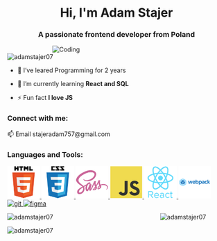 <h1 align="center">Hi, I'm Adam Stajer</h1>
<h3 align="center">A passionate frontend developer from Poland</h3>
<img align="right" alt="Coding" width="400" src="https://camo.githubusercontent.com/cae12fddd9d6982901d82580bdf321d81fb299141098ca1c2d4891870827bf17/68747470733a2f2f6d69726f2e6d656469756d2e636f6d2f6d61782f313336302f302a37513379765349765f7430696f4a2d5a2e676966">
<p align="left"> <img src="https://komarev.com/ghpvc/?username=adamstajer07&label=Profile%20views&color=0e75b6&style=flat" alt="adamstajer07" /> </p>

- 🔭 I’ve leared Programming for 2 years

- 🌱 I’m currently learning **React and SQL**


- ⚡ Fun fact **I love JS**

<h3 align="left">Connect with me:</h3>
 📫 Email stajeradam757@gmail.com
<p align="left">
</p>

<h3 align="left">Languages and Tools:</h3>

<p align="left">
  <a href="https://www.w3.org/html/" target="_blank" rel="noreferrer"> <img src="https://raw.githubusercontent.com/devicons/devicon/master/icons/html5/html5-original-wordmark.svg" alt="html5" width="75" height="75"/> </a>
  <a href="https://www.w3schools.com/css/" target="_blank" rel="noreferrer"> <img src="https://raw.githubusercontent.com/devicons/devicon/master/icons/css3/css3-original-wordmark.svg" alt="css3" width="75" height="75"/> </a>
  <a href="https://sass-lang.com" target="_blank" rel="noreferrer"> <img src="https://raw.githubusercontent.com/devicons/devicon/master/icons/sass/sass-original.svg" alt="sass" width="75" height="75"/> </a> 
  <a href="https://developer.mozilla.org/en-US/docs/Web/JavaScript" target="_blank" rel="noreferrer"> <img src="https://raw.githubusercontent.com/devicons/devicon/master/icons/javascript/javascript-original.svg" alt="javascript" width="75" height="75"/> </a> 
  <a href="https://reactjs.org/" target="_blank" rel="noreferrer"> <img src="https://raw.githubusercontent.com/devicons/devicon/master/icons/react/react-original-wordmark.svg" alt="react" width="75" height="75"/> </a> 
  <a href="https://webpack.js.org" target="_blank" rel="noreferrer"> <img src="https://raw.githubusercontent.com/devicons/devicon/d00d0969292a6569d45b06d3f350f463a0107b0d/icons/webpack/webpack-original-wordmark.svg" alt="webpack" width="75" height="75"/> </a> 
  <a href="https://git-scm.com/" target="_blank" rel="noreferrer"> <img src="https://www.vectorlogo.zone/logos/git-scm/git-scm-icon.svg" alt="git" width="75" height="75"/> </a>   
  <a href="https://www.figma.com/" target="_blank" rel="noreferrer"> <img src="https://www.vectorlogo.zone/logos/figma/figma-icon.svg" alt="figma" width="75" height="75"/> </a> 
</p>
<p>
 
  <p><img align="right" src="https://github-readme-stats.vercel.app/api/top-langs?username=adamstajer07&show_icons=true&locale=en&layout=compact&theme=dark" alt="adamstajer07" width="30%"/></p>
<p>&nbsp;<img align="left" src="https://github-readme-stats.vercel.app/api?username=adamstajer07&show_icons=true&locale=en&theme=dark" alt="adamstajer07" width="65%"/></p>

<p><img align="left" src="https://github-readme-streak-stats.herokuapp.com/?user=adamstajer07&theme=dark" alt="adamstajer07" width="65%" height="300"/></p>
</p>
